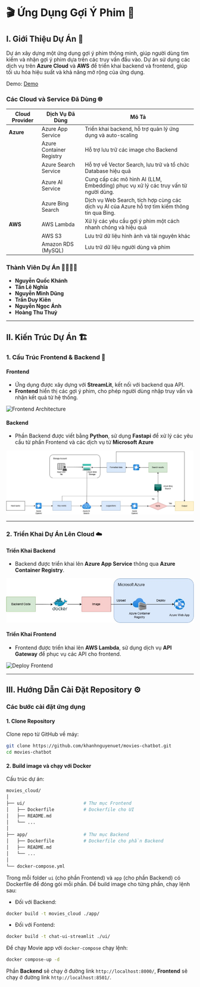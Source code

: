 # 🎬 Ứng Dụng Gợi Ý Phim 🌟

## I. Giới Thiệu Dự Án 🧐

Dự án xây dựng một ứng dụng gợi ý phim thông minh, giúp người dùng tìm kiếm và nhận gợi ý phim dựa trên các truy vấn đầu vào. Dự án sử dụng các dịch vụ trên **Azure Cloud** và **AWS** để triển khai backend và frontend, giúp tối ưu hóa hiệu suất và khả năng mở rộng của ứng dụng.

Demo:
[Demo](demo_path.mp4)

### Các Cloud và Service Đã Dùng 🌐

| **Cloud Provider** | **Dịch Vụ Đã Dùng**                                                     | **Mô Tả**                                                           |
|--------------------|------------------------------------------------------------------------|---------------------------------------------------------------------|
| **Azure**          | Azure App Service                                                    | Triển khai backend, hỗ trợ quản lý ứng dụng và auto-scaling          |
|                    | Azure Container Registry                                                | Hỗ trợ lưu trữ các image cho Backend      |
|                    | Azure Search Service                                                       | Hỗ trợ về Vector Search, lưu trữ và tổ chức Database hiệu quả               |
|                    | Azure AI Service                                                       | Cung cấp các mô hình AI (LLM, Embedding) phục vụ xử lý các truy vấn từ người dùng.                  |
|                    | Azure Bing Search                                                       | Dịch vụ Web Search, tích hợp cùng các dịch vụ AI của Azure hỗ trợ tìm kiếm thông tin qua Bing.                  |
| **AWS**            | AWS Lambda                                                           | Xử lý các yêu cầu gợi ý phim một cách nhanh chóng và hiệu quả       |
|                    | AWS S3                                                               | Lưu trữ dữ liệu hình ảnh và tài nguyên khác                         |
|                    | Amazon RDS (MySQL)                                                    | Lưu trữ dữ liệu người dùng và phim                                  |

### Thành Viên Dự Án 👩‍💻👨‍💻

- **Nguyễn Quốc Khánh**
- **Tần Lê Nghĩa**
- **Nguyễn Minh Dũng**
- **Trần Duy Kiên**
- **Nguyễn Ngọc Ánh**
- **Hoàng Thu Thuỷ**

---

## II. Kiến Trúc Dự Án 🏗️

### 1. Cấu Trúc Frontend & Backend 🔧

#### **Frontend**

- Ứng dụng được xây dựng với **StreamLit**, kết nối với backend qua API.
- **Frontend** hiển thị các gợi ý phim, cho phép người dùng nhập truy vấn và nhận kết quả từ hệ thống.

![Frontend Architecture](https://link-to-your-image.com/frontend-architecture.png)

#### **Backend**

- Phần Backend được viết bằng **Python**, sử dụng **Fastapi** để xử lý các yêu cầu từ phần Frontend và các dịch vụ từ **Microsoft Azure**

![Backend Architecture](assests/workflow.jpg)

---

### 2. Triển Khai Dự Án Lên Cloud ☁️

#### **Triển Khai Backend**

- Backend được triển khai lên **Azure App Service** thông qua **Azure Container Registry**.

![Deploy Backend](assests/deployBE.jpg)

#### **Triển Khai Frontend**

- Frontend được triển khai lên **AWS Lambda**, sử dụng dịch vụ **API Gateway** để phục vụ các API cho frontend.

![Deploy Frontend](https://link-to-your-image.com/deploy-frontend.png)

---

## III. Hướng Dẫn Cài Đặt Repository ⚙️

### Các bước cài đặt ứng dụng

#### 1. Clone Repository

Clone repo từ GitHub về máy:

```bash
git clone https://github.com/khanhnguyenuet/movies-chatbot.git
cd movies-chatbot
```

#### 2. Build image và chạy với Docker

Cấu trúc dự án:

```bash
movies_cloud/
│
├── ui/                      # Thư mục Frontend
│   ├── Dockerfile           # Dockerfile cho UI
│   ├── README.md            
│   └── ...
│
├── app/                     # Thư mục Backend
│   ├── Dockerfile           # Dockerfile cho phần Backend
│   ├── README.md            
│   └── ...
│
└── docker-compose.yml
```

Trong mỗi folder ```ui``` (cho phần Frontend) và ```app``` (cho phần Backend) có Dockerfile để đóng gói mỗi phần. Để build image cho từng phần, chạy lệnh sau:

- Đối với Backend:

```bash
docker build -t movies_cloud ./app/
```

- Đối với Fontend:

```bash
docker build -t chat-ui-streamlit ./ui/
```

Để chạy Movie app với ```docker-compose``` chạy lệnh:

```bash
docker compose-up -d
```

Phần **Backend** sẽ chạy ở đường link ```http://localhost:8000/```, **Frontend** sẽ chạy ở đường link ```http://localhost:8501/```.
